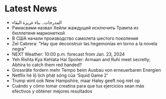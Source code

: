# Latest News
-  المدرجات.. بناء غريزة البقاء
-  Рамасвами назвал Хейли жаждущей исключить Трампа из бюллетеня марионеткой
-  В США начали производство самолета шестого поколения
-  Zel Cabrera: "Hay que deconstruir las hegemonías en torno a la novela negra"
-  NEXT Weather: 10:00 p.m. forecast from Jan. 23, 2024
-  Yeh Rishta Kya Kehlata Hai Spoiler: Armaan and Ruhi meet secretly; Abhira to catch them red handed?
-  Grossräte fordern mehr Tempo beim Ausbau von erneuerbaren Energien
-  Netflix hé lộ lịch phát sóng của 'Squid Game 2'
-  Trump wint ook New Hampshire, maar Haley geeft nog niet op
-  Cuándo y cómo tomar creatina para que tus ejercicios sean más efectivos y obtener mejores resultados

